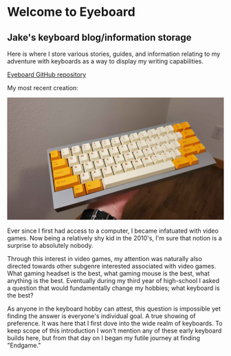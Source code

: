 # Welcome to Eyeboard

## Jake's keyboard blog/information storage

Here is where I store various stories, guides, and information relating to my adventure with keyboards as a way to display my writing capabilities.

[Eyeboard GitHub repository](https://github.com/JDWK22/EyeBoard)

My most recent creation:

![](/images/Typing.jpg)

Ever since I first had access to a computer, I became infatuated with video games. Now being a relatively shy kid in the 2010's, I'm sure that notion is a surprise to absolutely nobody.

Through this interest in video games, my attention was naturally also directed towards other subgenre interested associated with video games. What gaming headset is the best, what gaming mouse is the best, what anything is the best. Eventually during my third year of high-school I asked a question that would fundamentally change my hobbies; what keyboard is the best?

As anyone in the keyboard hobby can attest, this question is impossible yet finding the answer is everyone's individual goal. A true showing of preference. It was here that I first dove into the wide realm of keyboards. To keep scope of this introduction I won't mention any of these early keyboard builds here, but from that day on I began my futile journey at finding "Endgame."